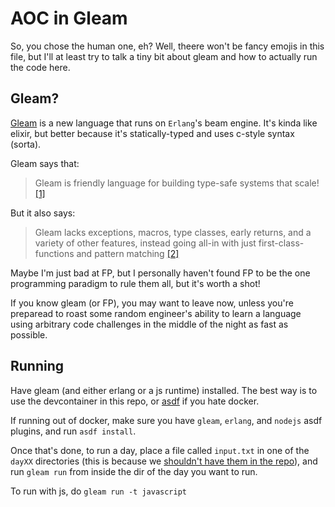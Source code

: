 # AOC in Gleam

So, you chose the human one, eh? Well, theere won't be fancy emojis in this file, but I'll at least try to talk a tiny bit about gleam and how to actually run the code here.

## Gleam?
[Gleam](https://gleam.run) is a new language that runs on `Erlang`'s beam engine. It's kinda like elixir, but better because it's statically-typed and uses c-style syntax (sorta).

Gleam says that:
> Gleam is friendly language for building type-safe systems that scale! [[1]](https://gleam.run)

But it also says:
> Gleam lacks exceptions, macros, type classes, early returns, and a variety of other features, instead going all-in with just first-class-functions and pattern matching [[2]](https://tour.gleam.run/everything/#advanced-features-use)

Maybe I'm just bad at FP, but I personally haven't found FP to be the one programming paradigm to rule them all, but it's worth a shot!

If you know gleam (or FP), you may want to leave now, unless you're preparead to roast some random engineer's ability to learn a language using arbitrary code challenges in the middle of the night as fast as possible.

## Running
Have gleam (and either erlang or a js runtime) installed. The best way is to use the devcontainer in this repo, or [asdf](https://asdf-vm.com) if you hate docker. 

If running out of docker, make sure you have `gleam`, `erlang`, and `nodejs` asdf plugins, and run `asdf install`.

Once that's done, to run a day, place a file called `input.txt` in one of the `dayXX` directories (this is because we [shouldn't have them in the repo](https://adventofcode.com/about#faq_copying)), and run `gleam run` from inside the dir of the day you want to run.

To run with js, do `gleam run -t javascript`